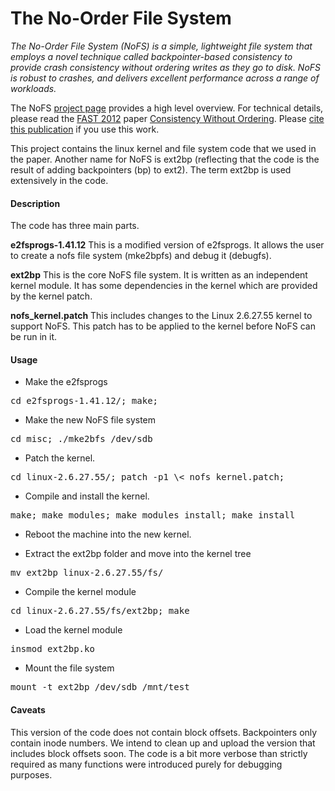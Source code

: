 The No-Order File System
========================

*The No-Order File System (NoFS) is a simple, lightweight file system that employs a novel technique called backpointer-based consistency to provide crash consistency without ordering writes as they go to disk. NoFS is robust to crashes, and delivers excellent performance across a range of workloads.*

The NoFS [project page](http://pages.cs.wisc.edu/~vijayc/nofs.htm) provides a high level overview. For technical details, please read the [FAST 2012](http://static.usenix.org/events/fast12/) paper [Consistency Without Ordering](http://www.cs.wisc.edu/adsl/Publications/nofs-fast12.pdf). Please [cite this publication](http://research.cs.wisc.edu/adsl/Publications/nofs-fast12.bib) if you use this work.

This project contains the linux kernel and file system code that we used in the paper. Another name for NoFS is ext2bp (reflecting that the code is the result of adding backpointers (bp) to ext2). The term ext2bp is used extensively in the code.  

#### Description

The code has three main parts. 

**e2fsprogs-1.41.12**
This is a modified version of e2fsprogs. It allows the user to create a nofs file system (mke2bpfs) and debug it (debugfs).

**ext2bp** 
This is the core NoFS file system. It is written as an independent kernel module. It has some dependencies in the kernel which are provided by the kernel patch. 

**nofs_kernel.patch**
This includes changes to the Linux 2.6.27.55 kernel to support NoFS. This patch has to be applied to the kernel before NoFS can be run in it.   

#### Usage
* Make the e2fsprogs
<pre>cd e2fsprogs-1.41.12/; make;</pre>

* Make the new NoFS file system
<pre>cd misc; ./mke2bfs /dev/sdb</pre>

* Patch the kernel.
<pre>cd linux-2.6.27.55/; patch -p1 \< nofs_kernel.patch; </pre>

* Compile and install the kernel.
<pre>make; make modules; make modules_install; make install</pre>

* Reboot the machine into the new kernel.

* Extract the ext2bp folder and move into the kernel tree
<pre>mv ext2bp linux-2.6.27.55/fs/</pre>

* Compile the kernel module
<pre>cd linux-2.6.27.55/fs/ext2bp; make</pre>

* Load the kernel module
<pre>insmod ext2bp.ko</pre>

* Mount the file system 
<pre>mount -t ext2bp /dev/sdb /mnt/test</pre>

#### Caveats 

This version of the code does not contain block offsets. Backpointers only contain inode numbers. We intend to clean up and upload the version that includes block offsets soon. The code is a bit more verbose than strictly required as many functions were introduced purely for debugging purposes.  
